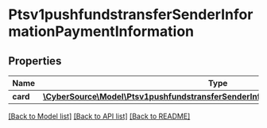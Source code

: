 # Ptsv1pushfundstransferSenderInformationPaymentInformation

## Properties
Name | Type | Description | Notes
------------ | ------------- | ------------- | -------------
**card** | [**\CyberSource\Model\Ptsv1pushfundstransferSenderInformationPaymentInformationCard**](Ptsv1pushfundstransferSenderInformationPaymentInformationCard.md) |  | [optional] 

[[Back to Model list]](../README.md#documentation-for-models) [[Back to API list]](../README.md#documentation-for-api-endpoints) [[Back to README]](../README.md)


